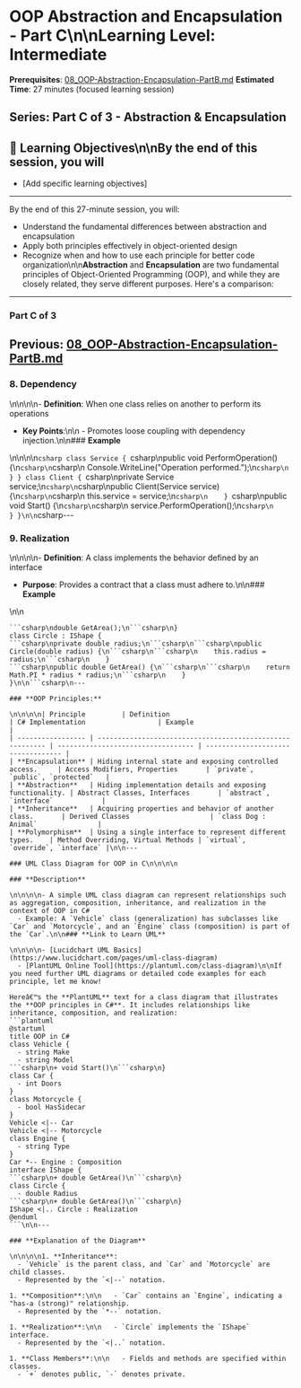 # OOP Abstraction and Encapsulation - Part C\n\n**Learning Level**: Intermediate

**Prerequisites**: [08_OOP-Abstraction-Encapsulation-PartB.md](08_OOP-Abstraction-Encapsulation-PartB.md)
**Estimated Time**: 27 minutes (focused learning session)

## **Series**: Part C of 3 - Abstraction & Encapsulation

## 🎯 Learning Objectives\n\nBy the end of this session, you will

- [Add specific learning objectives]

---
By the end of this 27-minute session, you will:

- Understand the fundamental differences between abstraction and encapsulation
- Apply both principles effectively in object-oriented design
- Recognize when and how to use each principle for better code organization\n\n**Abstraction** and **Encapsulation** are two fundamental principles of Object-Oriented Programming (OOP), and while they are closely related, they serve different purposes. Here's a comparison:

---

### Part C of 3

## Previous: [08_OOP-Abstraction-Encapsulation-PartB.md](08_OOP-Abstraction-Encapsulation-PartB.md)

### **8. Dependency**

\n\n\n\n- **Definition**: When one class relies on another to perform its operations

- **Key Points**:\n\n  - Promotes loose coupling with dependency injection.\n\n### **Example**

\n\n\n\n```csharp
class Service {
```csharp\npublic void PerformOperation() {\n```csharp\n```csharp\n    Console.WriteLine("Operation performed.");\n```csharp\n    }
}
class Client {
```csharp\nprivate Service service;\n```csharp\n```csharp\npublic Client(Service service) {\n```csharp\n```csharp\n    this.service = service;\n```csharp\n    }
```csharp\npublic void Start() {\n```csharp\n```csharp\n    service.PerformOperation();\n```csharp\n    }
}\n\n```csharp---

### **9. Realization**

\n\n\n\n- **Definition**: A class implements the behavior defined by an interface

- **Purpose**: Provides a contract that a class must adhere to.\n\n### **Example**

\n\n

```csharp\n\ninterface IShape {
```csharp\ndouble GetArea();\n```csharp\n}
class Circle : IShape {
```csharp\nprivate double radius;\n```csharp\n```csharp\npublic Circle(double radius) {\n```csharp\n```csharp\n    this.radius = radius;\n```csharp\n    }
```csharp\npublic double GetArea() {\n```csharp\n```csharp\n    return Math.PI * radius * radius;\n```csharp\n    }
}\n\n```csharp\n---

### **OOP Principles:**

\n\n\n\n| Principle         | Definition                                                | C# Implementation                  | Example                            |
| ----------------- | --------------------------------------------------------- | ---------------------------------- | ---------------------------------- |
| **Encapsulation** | Hiding internal state and exposing controlled access.     | Access Modifiers, Properties       | `private`, `public`, `protected`   |
| **Abstraction**   | Hiding implementation details and exposing functionality. | Abstract Classes, Interfaces       | `abstract`, `interface`            |
| **Inheritance**   | Acquiring properties and behavior of another class.       | Derived Classes                    | `class Dog : Animal`               |
| **Polymorphism**  | Using a single interface to represent different types.    | Method Overriding, Virtual Methods | `virtual`, `override`, `interface` |\n\n---

### UML Class Diagram for OOP in C\n\n\n\n

### **Description**

\n\n\n\n- A simple UML class diagram can represent relationships such as aggregation, composition, inheritance, and realization in the context of OOP in C#
  - Example: A `Vehicle` class (generalization) has subclasses like `Car` and `Motorcycle`, and an `Engine` class (composition) is part of the `Car`.\n\n### **Link to Learn UML**

\n\n\n\n- [Lucidchart UML Basics](https://www.lucidchart.com/pages/uml-class-diagram)
  - [PlantUML Online Tool](https://plantuml.com/class-diagram)\n\nIf you need further UML diagrams or detailed code examples for each principle, let me know!

Hereâ€™s the **PlantUML** text for a class diagram that illustrates the **OOP principles in C#**. It includes relationships like inheritance, composition, and realization:
```plantuml
@startuml
title OOP in C#
class Vehicle {
  - string Make
  - string Model
```csharp\n+ void Start()\n```csharp\n}
class Car {
  - int Doors
}
class Motorcycle {
  - bool HasSidecar
}
Vehicle <|-- Car
Vehicle <|-- Motorcycle
class Engine {
  - string Type
}
Car *-- Engine : Composition
interface IShape {
```csharp\n+ double GetArea()\n```csharp\n}
class Circle {
  - double Radius
```csharp\n+ double GetArea()\n```csharp\n}
IShape <|.. Circle : Realization
@enduml
```\n\n---

### **Explanation of the Diagram**

\n\n\n\n1. **Inheritance**:
  - `Vehicle` is the parent class, and `Car` and `Motorcycle` are child classes.
  - Represented by the `<|--` notation.

1. **Composition**:\n\n   - `Car` contains an `Engine`, indicating a "has-a (strong)" relationship.
  - Represented by the `*--` notation.

1. **Realization**:\n\n   - `Circle` implements the `IShape` interface.
  - Represented by the `<|..` notation.

1. **Class Members**:\n\n   - Fields and methods are specified within classes.
  - `+` denotes public, `-` denotes private.
